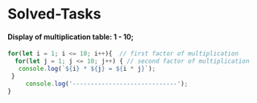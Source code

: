 # Solved-Tasks
#### Display of multiplication table: 1 - 10;

````javascript
for(let i = 1; i <= 10; i++){  // first factor of multiplication
  for(let j = 1; j <= 10; j++) { // second factor of multiplication
   console.log(`${i} * ${j} = ${i * j}`);
 }
     console.log('-----------------------------');
}
````





